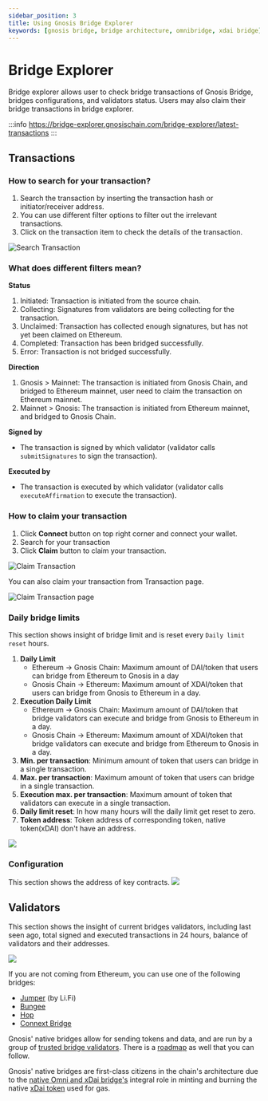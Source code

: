 ```yaml
---
sidebar_position: 3
title: Using Gnosis Bridge Explorer
keywords: [gnosis bridge, bridge architecture, omnibridge, xdai bridge]
---
```


# Bridge Explorer

Bridge explorer allows user to check bridge transactions of Gnosis Bridge, bridges configurations, and validators status. Users may also claim their bridge transactions in bridge explorer.

:::info
https://bridge-explorer.gnosischain.com/bridge-explorer/latest-transactions
:::


## Transactions

### How to search for your transaction?

1. Search the transaction by inserting the transaction hash or initiator/receiver address.
2. You can use different filter options to filter out the irrelevant transactions.
3. Click on the transaction item to check the details of the transaction.

![Search Transaction](../../static/img/bridges/bridge-explorer/search-new-tx.png)

### What does different filters mean?

**Status**

1. Initiated: Transaction is initiated from the source chain.
2. Collecting: Signatures from validators are being collecting for the transaction.
3. Unclaimed: Transaction has collected enough signatures, but has not yet been claimed on Ethereum.
4. Completed: Transaction has been bridged successfully.
5. Error: Transaction is not bridged successfully.

**Direction**

1. Gnosis > Mainnet: The transaction is initiated from Gnosis Chain, and bridged to Ethereum mainnet, user need to claim the transaction on Ethereum mainnet.
2. Mainnet > Gnosis: The transaction is initiated from Ethereum mainnet, and bridged to Gnosis Chain.

**Signed by**

- The transaction is signed by which validator (validator calls `submitSignatures` to sign the transaction).

**Executed by**

- The transaction is executed by which validator (validator calls `executeAffirmation` to execute the transaction).

### How to claim your transaction

1. Click **Connect** button on top right corner and connect your wallet.
2. Search for your transaction
3. Click **Claim** button to claim your transaction.


![Claim Transaction](../../static/img/bridges/bridge-explorer/claim-new.png)

You can also claim your transaction from Transaction page.

![Claim Transaction page](../../static/img/bridges/bridge-explorer/claim-tx-page.png)

### Daily bridge limits

This section shows insight of bridge limit and is reset every `Daily limit reset` hours.

1. **Daily Limit**
   - Ethereum -> Gnosis Chain: Maximum amount of DAI/token that users can bridge from Ethereum to Gnosis in a day
   - Gnosis Chain -> Ethereum: Maximum amount of XDAI/token that users can bridge from Gnosis to Ethereum in a day.
2. **Execution Daily Limit**
   - Ethereum -> Gnosis Chain: Maximum amount of DAI/token that bridge validators can execute and bridge from Gnosis to Ethereum in a day.
   - Gnosis Chain -> Ethereum: Maximum amount of XDAI/token that bridge validators can execute and bridge from Ethereum to Gnosis in a day.
3. **Min. per transaction**: Minimum amount of token that users can bridge in a single transaction.
4. **Max. per transaction**: Maximum amount of token that users can bridge in a single transaction.
5. **Execution max. per transaction**: Maximum amount of token that validators can execute in a single transaction.
6. **Daily limit reset**: In how many hours will the daily limit get reset to zero.
7. **Token address**: Token address of corresponding token, native token(xDAI) don't have an address.

![](../../static/img/bridges/bridge-explorer/bridge-info-new.png)

### Configuration

This section shows the address of key contracts.
![](../../static/img/bridges/bridge-explorer/bridge-configuration-new.png)

## Validators

This section shows the insight of current bridges validators, including last seen ago, total signed and executed transactions in 24 hours, balance of validators and their addresses.

![](../../static/img//bridges/bridge-explorer/validator-status-new.png)


If you are not coming from Ethereum, you can use one of the following bridges:
- [Jumper](https://jumper.exchange/) (by Li.Fi)
- [Bungee](https://www.bungee.exchange)
- [Hop](https://app.hop.exchange/)
- [Connext Bridge](https://bridge.connext.network/)

Gnosis' native bridges allow for sending tokens and data, and are run by a group of [trusted bridge validators](../bridges/About%20Token%20Bridges/amb-bridgeamb-bridge#bridge-validators). There is a [roadmap](../bridges/roadmap.md) as well that you can follow.

Gnosis' native bridges are first-class citizens in the chain's architecture due to the [native Omni and xDai bridge's](../bridges/About%20Token%20Bridges/README.md) integral role in minting and burning the native [xDai token](../about/tokens/xdai.md) used for gas.

